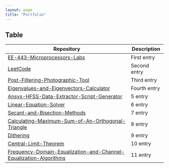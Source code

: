 ```yaml
---
layout: page
title: "Portfolio"
---
```


## Table

| Repository       | Description      |
|------------------|------------------|
| [EE-443-Microprocessors-Labs](https://github.com/oakati/EE-443-Microprocessors-Labs)| First entry 
| [LeetCode](https://github.com/oakati/LeetCode)                                                                                                                        | Second entry      |
| [Post-Filtering-Photographic-Tool](https://github.com/oakati/Post-Filtering-Photographic-Tool)                                                                        | Third entry      |
| [Eigenvalues-and-Eigenvectors-Calculator](https://github.com/oakati/Eigenvalues-and-Eigenvectors-Calculator)                                                          | Fourth entry |
| [Ansys-HFSS-Data-Extractor-Script-Generator](https://github.com/oakati/Ansys-HFSS-Data-Extractor-Script-Generator)                                                    | 5 entry     |
| [Linear-Equation-Solver](https://github.com/oakati/Linear-Equation-Solver)                                                                                            | 6 entry      |
| [Secant-and-Bisection-Methods](https://github.com/oakati/Secant-and-Bisection-Methods)                                                                                | 7 entry      |
| [Calculating-Maximum-Sum-of-An-Orthogonal-Triangle](https://github.com/oakati/Calculating-Maximum-Sum-of-An-Orthogonal-Triangle)                                      | 8 entry |
| [Dithering](https://github.com/oakati/Dithering)                                                                                                                      | 9 entry     |
| [Central-Limit-Theorem](https://github.com/oakati/Central-Limit-Theorem)                                                                                              | 10 entry      |
| [Frequency-Domain-Equalization-and-Channel-Equalization-Algorithms](https://github.com/oakati/Frequency-Domain-Equalization-and-Channel-Equalization-Algorithms)      | 11 entry      |

<!-- * [EE-443-Microprocessors-Labs](https://github.com/oakati/EE-443-Microprocessors-Labs)
* [LeetCode](https://github.com/oakati/LeetCode)
* [Post-Filtering-Photographic-Tool](https://github.com/oakati/Post-Filtering-Photographic-Tool)
* [Eigenvalues-and-Eigenvectors-Calculator](https://github.com/oakati/Eigenvalues-and-Eigenvectors-Calculator)
* [Ansys-HFSS-Data-Extractor-Script-Generator](https://github.com/oakati/Ansys-HFSS-Data-Extractor-Script-Generator)
* [Linear-Equation-Solver](https://github.com/oakati/Linear-Equation-Solver)
* [Secant-and-Bisection-Methods](https://github.com/oakati/Secant-and-Bisection-Methods)
* [Calculating-Maximum-Sum-of-An-Orthogonal-Triangle](https://github.com/oakati/Calculating-Maximum-Sum-of-An-Orthogonal-Triangle)
* [Dithering](https://github.com/oakati/Dithering)
* [Central-Limit-Theorem](https://github.com/oakati/Central-Limit-Theorem)
* [Frequency-Domain-Equalization-and-Channel-Equalization-Algorithms](https://github.com/oakati/Frequency-Domain-Equalization-and-Channel-Equalization-Algorithms)
 -->
